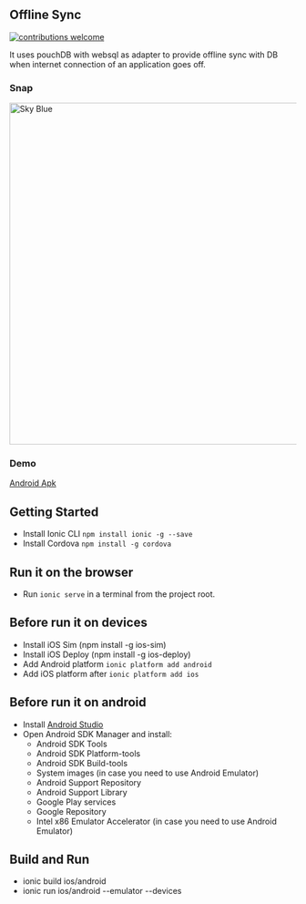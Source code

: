 ## Offline Sync
 [![contributions welcome](https://img.shields.io/badge/contributions-welcome-brightgreen.svg?style=flat)](https://github.com/dwyl/esta/issues)



It uses pouchDB with websql as adapter to provide offline sync with DB when internet connection of an application goes off.

### Snap
<img src="http://i.imgur.com/TkIOMPm.jpg" width="600" alt="Sky Blue"/>

### Demo

<a target="_blank" href="https://www.dropbox.com/s/g3hrmkhysc2bkt7/offlineSync.apk?dl=0">Android Apk</a>



## Getting Started
* Install Ionic CLI `npm install ionic -g --save`
* Install Cordova `npm install -g cordova`

## Run it on the browser
* Run `ionic serve` in a terminal from the project root.

## Before run it on devices
* Install iOS Sim (npm install -g ios-sim)
* Install iOS Deploy (npm install -g ios-deploy)
* Add Android platform `ionic platform add android`
* Add iOS platform after `ionic platform add ios`

## Before run it on android
* Install [Android Studio](http://developer.android.com/intl/es/sdk/index.html)
* Open Android SDK Manager and install:
  * Android SDK Tools
  * Android SDK Platform-tools
  * Android SDK Build-tools
  * System images (in case you need to use Android Emulator)
  * Android Support Repository
  * Android Support Library
  * Google Play services
  * Google Repository
  * Intel x86 Emulator Accelerator (in case you need to use Android Emulator)

## Build and Run
* ionic build ios/android
* ionic run ios/android --emulator --devices
